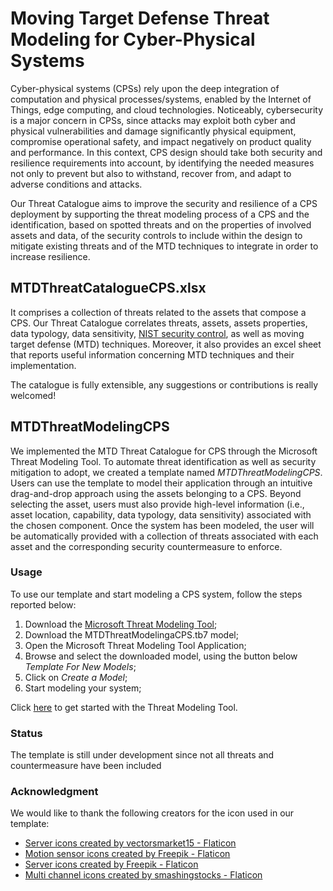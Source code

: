 # Moving Target Defense Threat Modeling for Cyber-Physical Systems

Cyber-physical systems (CPSs) rely upon the deep integration of computation and physical processes/systems, enabled by the Internet of Things, edge computing, and cloud technologies. Noticeably, cybersecurity is a major concern in CPSs, since attacks may exploit both cyber and physical vulnerabilities and damage significantly physical equipment, compromise operational safety, and impact negatively on product quality and performance. In this context, CPS design should take both security and resilience requirements into account, by identifying the needed measures not only to prevent but also to withstand, recover from, and adapt to adverse conditions and attacks. 

Our Threat Catalogue aims to improve the security and resilience of a CPS deployment by supporting the threat modeling process of a CPS and the identification, based on spotted threats and on the properties of involved assets and data, of the security controls to include within the design to mitigate existing threats and of the MTD techniques to integrate in order to increase resilience.

## MTDThreatCatalogueCPS.xlsx

It comprises a collection of threats related to the assets that compose a CPS. Our Threat Catalogue correlates threats, assets, assets properties, data typology, data sensitivity, [NIST security control](https://csrc.nist.gov/Projects/risk-management/sp800-53-controls/release-search#/families?version=5.1), as well as moving target defense (MTD) techniques. Moreover, it also provides an excel sheet that reports useful information concerning MTD techniques and their implementation.

The catalogue is fully extensible, any suggestions or contributions is really welcomed!

## MTDThreatModelingCPS
We implemented the MTD Threat Catalogue for CPS through the Microsoft Threat Modeling Tool. To automate threat identification as well as security mitigation to adopt, we created a template named *MTDThreatModelingCPS*. Users can use the template to model their application through an intuitive drag-and-drop approach using the assets belonging to a CPS. Beyond selecting the asset, users must also provide high-level information (i.e., asset location, capability, data typology, data sensitivity) associated with the chosen component. Once the system has been modeled, the user will be automatically provided with a collection of threats associated with each asset and the corresponding security countermeasure to enforce.

### Usage
To use our template and start modeling a CPS system, follow the steps reported below:

1.  Download the [Microsoft Threat Modeling Tool](https://docs.microsoft.com/en-gb/azure/security/develop/threat-modeling-tool);
2.  Download the MTDThreatModelingaCPS.tb7 model;
3.  Open the Microsoft Threat Modeling Tool Application;
4.  Browse and select the downloaded model, using the button below *Template For New Models*;
5.  Click on *Create a Model*; 
6.  Start modeling your system;

Click [here](https://docs.microsoft.com/en-us/azure/security/develop/threat-modeling-tool-getting-started) to get started with the Threat Modeling Tool.

### Status

The template is still under development since not all threats and countermeasure have been included

### Acknowledgment

We would like to thank the following creators for the icon used in our template:

* <a href="https://www.flaticon.com/free-icons/server" title="server icons">Server icons created by vectorsmarket15 - Flaticon</a>
* <a href="https://www.flaticon.com/free-icons/motion-sensor" title="motion sensor icons">Motion sensor icons created by Freepik - Flaticon</a>
* <a href="https://www.flaticon.com/free-icons/server" title="server icons">Server icons created by Freepik - Flaticon</a>
* <a href="https://www.flaticon.com/free-icons/multi-channel" title="multi channel icons">Multi channel icons created by smashingstocks - Flaticon</a>
